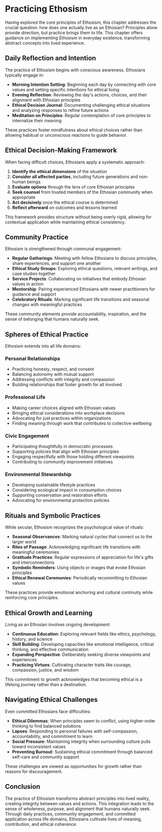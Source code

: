 # Practicing Ethosism

Having explored the core principles of Ethosism, this chapter addresses the crucial question: how does one actually live as an Ethosian? Principles alone provide direction, but practice brings them to life. This chapter offers guidance on implementing Ethosism in everyday existence, transforming abstract concepts into lived experience.

## Daily Reflection and Intention

The practice of Ethosism begins with conscious awareness. Ethosians typically engage in:

- **Morning Intention Setting**: Beginning each day by connecting with core values and setting specific intentions for ethical living
- **Evening Reflection**: Reviewing the day's actions, choices, and their alignment with Ethosian principles
- **Ethical Decision Journal**: Documenting challenging ethical situations and analyzing responses to refine future actions
- **Meditation on Principles**: Regular contemplation of core principles to internalize their meaning

These practices foster mindfulness about ethical choices rather than allowing habitual or unconscious reactions to guide behavior.

## Ethical Decision-Making Framework

When facing difficult choices, Ethosians apply a systematic approach:

1. **Identify the ethical dimensions** of the situation
2. **Consider all affected parties**, including future generations and non-human beings
3. **Evaluate options** through the lens of core Ethosian principles
4. **Seek counsel** from trusted members of the Ethosian community when appropriate
5. **Act decisively** once the ethical course is determined
6. **Reflect afterward** on outcomes and lessons learned

This framework provides structure without being overly rigid, allowing for contextual application while maintaining ethical consistency.

## Community Practice

Ethosism is strengthened through communal engagement:

- **Regular Gatherings**: Meeting with fellow Ethosians to discuss principles, share experiences, and support one another
- **Ethical Study Groups**: Exploring ethical questions, relevant writings, and case studies together
- **Service Projects**: Collaborating on initiatives that embody Ethosian values in action
- **Mentorship**: Pairing experienced Ethosians with newer practitioners for guidance and support
- **Celebratory Rituals**: Marking significant life transitions and seasonal changes with meaningful practices

These community elements provide accountability, inspiration, and the sense of belonging that humans naturally seek.

## Spheres of Ethical Practice

Ethosism extends into all life domains:

### Personal Relationships
- Practicing honesty, respect, and consent
- Balancing autonomy with mutual support
- Addressing conflicts with integrity and compassion
- Building relationships that foster growth for all involved

### Professional Life
- Making career choices aligned with Ethosian values
- Bringing ethical considerations into workplace decisions
- Advocating for just practices within organizations
- Finding meaning through work that contributes to collective wellbeing

### Civic Engagement
- Participating thoughtfully in democratic processes
- Supporting policies that align with Ethosian principles
- Engaging respectfully with those holding different viewpoints
- Contributing to community improvement initiatives

### Environmental Stewardship
- Developing sustainable lifestyle practices
- Considering ecological impact in consumption choices
- Supporting conservation and restoration efforts
- Advocating for environmental protection policies

## Rituals and Symbolic Practices

While secular, Ethosism recognizes the psychological value of rituals:

- **Seasonal Observances**: Marking natural cycles that connect us to the larger world
- **Rites of Passage**: Acknowledging significant life transitions with meaningful ceremonies
- **Gratitude Practices**: Regular expressions of appreciation for life's gifts and interconnections
- **Symbolic Reminders**: Using objects or images that evoke Ethosian principles
- **Ethical Renewal Ceremonies**: Periodically recommitting to Ethosian values

These practices provide emotional anchoring and cultural continuity while reinforcing core principles.

## Ethical Growth and Learning

Living as an Ethosian involves ongoing development:

- **Continuous Education**: Exploring relevant fields like ethics, psychology, history, and science
- **Skill Building**: Developing capacities like emotional intelligence, critical thinking, and effective communication
- **Expanding Perspective**: Deliberately seeking diverse viewpoints and experiences
- **Practicing Virtues**: Cultivating character traits like courage, compassion, justice, and wisdom

This commitment to growth acknowledges that becoming ethical is a lifelong journey rather than a destination.

## Navigating Ethical Challenges

Even committed Ethosians face difficulties:

- **Ethical Dilemmas**: When principles seem to conflict, using higher-order thinking to find balanced solutions
- **Lapses**: Responding to personal failures with self-compassion, accountability, and commitment to learn
- **Social Pressure**: Maintaining integrity when surrounding culture pulls toward inconsistent values
- **Preventing Burnout**: Sustaining ethical commitment through balanced self-care and community support

These challenges are viewed as opportunities for growth rather than reasons for discouragement.

## Conclusion

The practice of Ethosism transforms abstract principles into lived reality, creating integrity between values and actions. This integration leads to the sense of wholeness, purpose, and alignment that humans naturally seek. Through daily practices, community engagement, and committed application across life domains, Ethosians cultivate lives of meaning, contribution, and ethical coherence. 